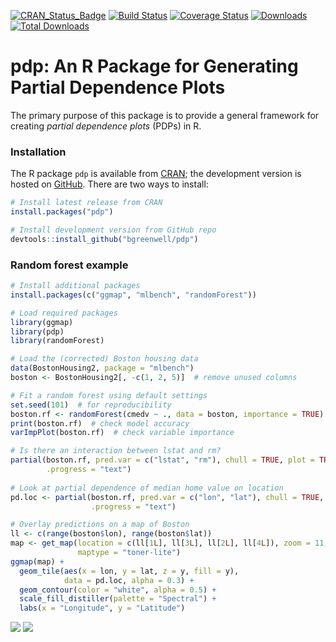 [![CRAN\_Status\_Badge](http://www.r-pkg.org/badges/version/pdp)](https://cran.r-project.org/package=pdp)
[![Build Status](https://travis-ci.org/bgreenwell/pdp.svg?branch=master)](https://travis-ci.org/bgreenwell/pdp)
[![Coverage Status](https://img.shields.io/codecov/c/github/bgreenwell/pdp.svg)](https://codecov.io/github/bgreenwell/pdp?branch=master)
[![Downloads](http://cranlogs.r-pkg.org/badges/pdp)](http://cranlogs.r-pkg.org/badges/pdp)
[![Total Downloads](http://cranlogs.r-pkg.org/badges/grand-total/pdp)](http://cranlogs.r-pkg.org/badges/grand-total/pdp)

pdp: An R Package for Generating Partial Dependence Plots
================

The primary purpose of this package is to provide a general framework for creating _partial dependence plots_ (PDPs) in R.

### Installation

The R package `pdp` is available from [CRAN](http://cran.r-project.org/package=pdp); the development version is hosted on [GitHub](https://github.com/bgreenwell/pdp). There are two ways to install:
``` r
# Install latest release from CRAN
install.packages("pdp")

# Install development version from GitHub repo
devtools::install_github("bgreenwell/pdp")
```

### Random forest example

``` r
# Install additional packages
install.packages(c("ggmap", "mlbench", "randomForest"))

# Load required packages
library(ggmap)
library(pdp)
library(randomForest)

# Load the (corrected) Boston housing data
data(BostonHousing2, package = "mlbench")
boston <- BostonHousing2[, -c(1, 2, 5)]  # remove unused columns

# Fit a random forest using default settings
set.seed(101)  # for reproducibility
boston.rf <- randomForest(cmedv ~ ., data = boston, importance = TRUE)
print(boston.rf)  # check model accuracy
varImpPlot(boston.rf)  # check variable importance

# Is there an interaction between lstat and rm?
partial(boston.rf, pred.var = c("lstat", "rm"), chull = TRUE, plot = TRUE,
        .progress = "text")
        
# Look at partial dependence of median home value on location
pd.loc <- partial(boston.rf, pred.var = c("lon", "lat"), chull = TRUE,
                  .progress = "text")

# Overlay predictions on a map of Boston
ll <- c(range(boston$lon), range(boston$lat))
map <- get_map(location = c(ll[1L], ll[3L], ll[2L], ll[4L]), zoom = 11,
               maptype = "toner-lite")
ggmap(map) + 
  geom_tile(aes(x = lon, y = lat, z = y, fill = y), 
            data = pd.loc, alpha = 0.3) +
  geom_contour(color = "white", alpha = 0.5) +
  scale_fill_distiller(palette = "Spectral") +
  labs(x = "Longitude", y = "Latitude")
```
![](https://raw.githubusercontent.com/bgreenwell/pdp/master/pd_lstat_rm.png)
![](https://raw.githubusercontent.com/bgreenwell/pdp/master/pd_lon_lat.png)

